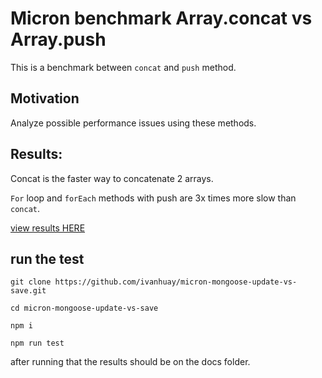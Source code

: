 # Micron benchmark Array.concat vs Array.push

This is a benchmark between `concat` and `push` method.

## Motivation
Analyze possible performance issues using these methods.


## Results:
Concat is the faster way to concatenate 2 arrays.

`For` loop and `forEach` methods with push are 3x times more slow than `concat`.

[view results HERE]()

## run the test

```
git clone https://github.com/ivanhuay/micron-mongoose-update-vs-save.git

cd micron-mongoose-update-vs-save

npm i

npm run test
```

after running that the results should be on the docs folder.
